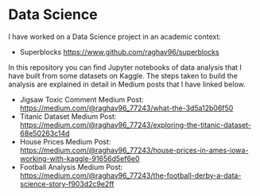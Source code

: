 # Data Science

I have worked on a Data Science project in an academic context:
- Superblocks https://www.github.com/raghav96/superblocks

In this repository you can find Jupyter notebooks of data analysis that I have built from some datasets on Kaggle. The steps taken to build the analysis are explained in detail in Medium posts that I have linked below.

- Jigsaw Toxic Comment Medium Post: https://medium.com/@raghav96_77243/what-the-3d5a12b06f50
- Titanic Dataset Medium Post: https://medium.com/@raghav96_77243/exploring-the-titanic-dataset-68e50263c14d
- House Prices Medium Post: https://medium.com/@raghav96_77243/house-prices-in-ames-iowa-working-with-kaggle-91656d5ef6e0
- Football Analysis Medium Post: https://medium.com/@raghav96_77243/the-football-derby-a-data-science-story-f903d2c9e2ff

